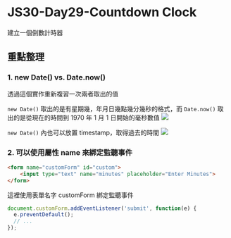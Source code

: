 # JS30-Day29-Countdown Clock
建立一個倒數計時器

## 重點整理
### 1. new Date() vs. Date.now()
透過這個實作重新複習一次兩者取出的值

`new Date()` 取出的是有星期幾，年月日幾點幾分幾秒的格式，而  `Date.now()` 取出的是從現在的時間到 1970 年 1 月 1 日開始的毫秒數值
![](https://i.imgur.com/Yh6oBu3.png)

`new Date()` 內也可以放置 timestamp，取得過去的時間
![](https://i.imgur.com/8dvB5rZ.png)

### 2. 可以使用屬性 name 來綁定監聽事件
```html
<form name="customForm" id="custom">
    <input type="text" name="minutes" placeholder="Enter Minutes">
</form>
```

這裡使用表單名字 customForm 綁定監聽事件
```javascript
document.customForm.addEventListener('submit', function(e) {
  e.preventDefault();
  // ...
});
```